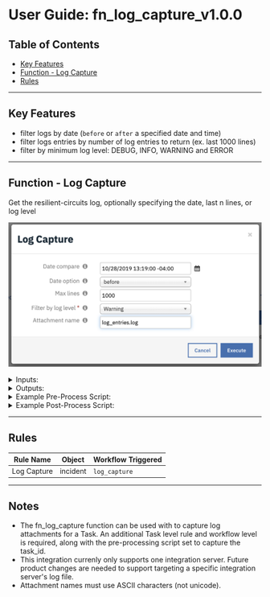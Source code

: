 <!--
  This User README.md is generated by running:
  "resilient-circuits docgen -p fn_log_capture --only-user-guide"

  It is best edited using a Text Editor with a Markdown Previewer. VS Code
  is a good example. Checkout https://guides.github.com/features/mastering-markdown/
  for tips on writing with Markdown

  If you make manual edits and run docgen again, a .bak file will be created

  Store any screenshots in the "doc/screenshots" directory and reference them like:
  ![screenshot: screenshot_1](./screenshots/screenshot_1.png)
-->

# **User Guide:** fn_log_capture_v1.0.0

## Table of Contents
- [Key Features](#key-features)
- [Function - Log Capture](#function---log-capture)
- [Rules](#rules)

---

## Key Features
<!--
  List the Key Features of the Integration
-->

* filter logs by date (`before` or `after` a specified date and time)
* filter logs entries by number of log entries to return (ex. last 1000 lines)
* filter by minimum log level: DEBUG, INFO, WARNING and ERROR

---

## Function - Log Capture
Get the resilient-circuits log, optionally specifying the date, last n lines, or log level

 ![screenshot: fn-log-capture ](./screenshots/main.png)

<details><summary>Inputs:</summary>
<p>
Use the input fields in any combination. The only requirements is that 'Date compare' and 'Date option' are used together.

| Name | Type | Required | Example | Tooltip |
| ---- | :--: | :------: | ------- | ------- |
| `incident_id` | `number` | Yes | `-` | - |
| `log_attachment_name` | `text` | No | `-` | if empty the file will be `hostname`\_resilient-circuits\_`yyymmdd_hhmms`.log |
| `log_capture_date` | `datetimepicker` | No | `-` | Date to start log capture |
| `log_capture_date_option` | `select` | No | before/after | Specify if the date match will be before or after the log timestamp |
| `log_capture_maxlen` | `number` | No | `-` | # of log lines to return from the end or all lines when empty |
| `log_min_level` | `select` | Yes | Debug/Info/Warning/Error | Filter by log levels. DEBUG displays entire log |
| `task_id` | `number` | No | `-` | Used to capture attachment as part of a task |

</p>
</details>

<details><summary>Outputs:</summary>
<p>

```python
results = {
    "success": True/False,
    "content": {
      "attachment_name": "resilient-circuits_20191025_122541.log,
      "num_of_lines": 1000
    },
    "inputs": {
      "log_min_level": {
        "name": "Warning",
        "id": 302
      },
      "log_attachment_name": None,
      "incident_id": 2098,
      "log_capture_maxlen": None,
      "log_capture_date": 1572062400000,
      "log_capture_date_option": {
        "name": "after",
        "id": 254
      }
    },
    "metrics": {
      "version": "1.0",
      "package": "fn-log-capture",
      "package_version": "1.0.0",
      "host": "Marks-MBP.fios-router.home",
      "execution_time_ms": 1359,
      "timestamp": "2019-10-26 09:43:36"
    }
  }
}

}
```

</p>
</details>

<details><summary>Example Pre-Process Script:</summary>
<p>

```python
inputs.log_capture_date = rule.properties.log_capture_date
inputs.log_capture_date_option = rule.properties.log_capture_date_option
inputs.log_capture_maxlen = rule.properties.log_capture_maxlen
inputs.incident_id = incident.id
# uncomment to save attachment to a task
#inputs.task_id = task.id
inputs.log_attachment_name = rule.properties.log_attachment_name
inputs.log_min_level = rule.properties.log_min_level
```

</p>
</details>

<details><summary>Example Post-Process Script:</summary>
<p>

```python
# No script
```

</p>
</details>

---

## Rules
| Rule Name | Object | Workflow Triggered |
| --------- | ------ | ------------------ |
| Log Capture | incident | `log_capture` |

---

## Notes
* The fn_log_capture function can be used with to capture log attachments for a Task. An additional Task level rule and workflow level is required, along with the pre-processing script set to capture the task_id.
* This integration currenly only supports one integration server. Future product changes are needed to support targeting a specific integration server's log file.
* Attachment names must use ASCII characters (not unicode).

<!--
## Inform Resilient Users
  Use this section to optionally provide additional information so that Resilient playbook 
  designer can get the maximum benefit of your integration.
-->